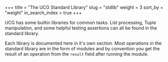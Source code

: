 +++
title = "The UCG Standard Library"
slug = "stdlib"
weight = 3
sort_by = "weight"
in_search_index = true
+++

UCG has some builtin libraries for common tasks. List processing, Tuple
manipulation, and some helpful testing assertions can all be found in the
standard library.

Each library is documented here in it's own section. Most operations in
the standard library are in the form of modules and by convention you get
the result of an operation from the `result` field after running the module.